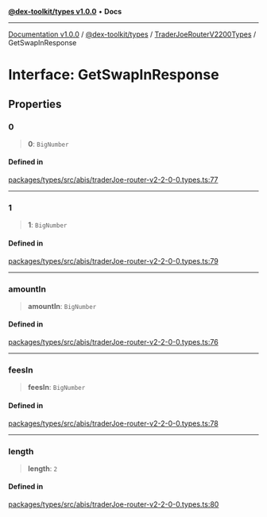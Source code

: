 [**@dex-toolkit/types v1.0.0**](../../../README.md) • **Docs**

***

[Documentation v1.0.0](../../../../../packages.md) / [@dex-toolkit/types](../../../README.md) / [TraderJoeRouterV2200Types](../README.md) / GetSwapInResponse

# Interface: GetSwapInResponse

## Properties

### 0

> **0**: `BigNumber`

#### Defined in

[packages/types/src/abis/traderJoe-router-v2-2-0-0.types.ts:77](https://github.com/niZmosis/dex-toolkit/blob/3d8b41b44787b30fbea5de3ab4737662ffb61bc8/packages/types/src/abis/traderJoe-router-v2-2-0-0.types.ts#L77)

***

### 1

> **1**: `BigNumber`

#### Defined in

[packages/types/src/abis/traderJoe-router-v2-2-0-0.types.ts:79](https://github.com/niZmosis/dex-toolkit/blob/3d8b41b44787b30fbea5de3ab4737662ffb61bc8/packages/types/src/abis/traderJoe-router-v2-2-0-0.types.ts#L79)

***

### amountIn

> **amountIn**: `BigNumber`

#### Defined in

[packages/types/src/abis/traderJoe-router-v2-2-0-0.types.ts:76](https://github.com/niZmosis/dex-toolkit/blob/3d8b41b44787b30fbea5de3ab4737662ffb61bc8/packages/types/src/abis/traderJoe-router-v2-2-0-0.types.ts#L76)

***

### feesIn

> **feesIn**: `BigNumber`

#### Defined in

[packages/types/src/abis/traderJoe-router-v2-2-0-0.types.ts:78](https://github.com/niZmosis/dex-toolkit/blob/3d8b41b44787b30fbea5de3ab4737662ffb61bc8/packages/types/src/abis/traderJoe-router-v2-2-0-0.types.ts#L78)

***

### length

> **length**: `2`

#### Defined in

[packages/types/src/abis/traderJoe-router-v2-2-0-0.types.ts:80](https://github.com/niZmosis/dex-toolkit/blob/3d8b41b44787b30fbea5de3ab4737662ffb61bc8/packages/types/src/abis/traderJoe-router-v2-2-0-0.types.ts#L80)
